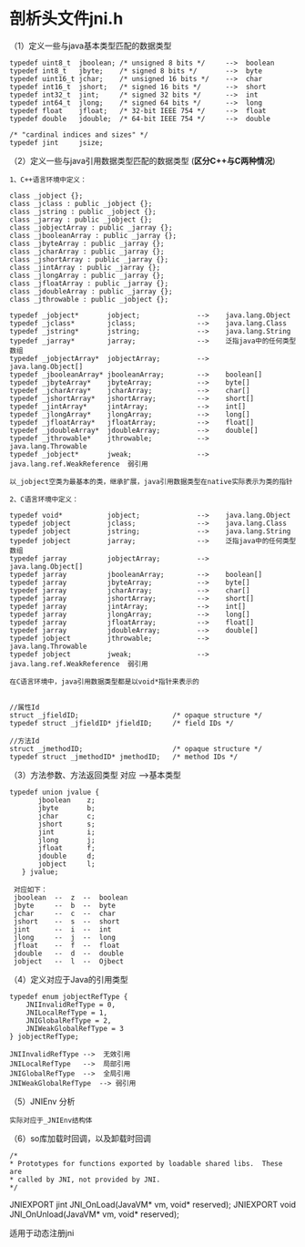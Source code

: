 # 剖析头文件jni.h

（1）定义一些与java基本类型匹配的数据类型

    typedef uint8_t  jboolean; /* unsigned 8 bits */     -->  boolean
    typedef int8_t   jbyte;    /* signed 8 bits */       -->  byte
    typedef uint16_t jchar;    /* unsigned 16 bits */    -->  char
    typedef int16_t  jshort;   /* signed 16 bits */      -->  short
    typedef int32_t  jint;     /* signed 32 bits */      -->  int
    typedef int64_t  jlong;    /* signed 64 bits */      -->  long
    typedef float    jfloat;   /* 32-bit IEEE 754 */     -->  float
    typedef double   jdouble;  /* 64-bit IEEE 754 */     -->  double
    
    /* "cardinal indices and sizes" */
    typedef jint     jsize;
    
    
 （2）定义一些与java引用数据类型匹配的数据类型   (**区分C++与C两种情况**)
 
    1、C++语言环境中定义：
 
    class _jobject {};
    class _jclass : public _jobject {};
    class _jstring : public _jobject {};
    class _jarray : public _jobject {};
    class _jobjectArray : public _jarray {};
    class _jbooleanArray : public _jarray {};
    class _jbyteArray : public _jarray {};
    class _jcharArray : public _jarray {};
    class _jshortArray : public _jarray {};
    class _jintArray : public _jarray {};
    class _jlongArray : public _jarray {};
    class _jfloatArray : public _jarray {};
    class _jdoubleArray : public _jarray {};
    class _jthrowable : public _jobject {};
    
    typedef _jobject*       jobject;              -->    java.lang.Object
    typedef _jclass*        jclass;               -->    java.lang.Class
    typedef _jstring*       jstring;              -->    java.lang.String
    typedef _jarray*        jarray;               -->    泛指java中的任何类型数组
    typedef _jobjectArray*  jobjectArray;         -->    java.lang.Object[]
    typedef _jbooleanArray* jbooleanArray;        -->    boolean[]
    typedef _jbyteArray*    jbyteArray;           -->    byte[]
    typedef _jcharArray*    jcharArray;           -->    char[]
    typedef _jshortArray*   jshortArray;          -->    short[]
    typedef _jintArray*     jintArray;            -->    int[]
    typedef _jlongArray*    jlongArray;           -->    long[]
    typedef _jfloatArray*   jfloatArray;          -->    float[]
    typedef _jdoubleArray*  jdoubleArray;         -->    double[]
    typedef _jthrowable*    jthrowable;           -->    java.lang.Throwable
    typedef _jobject*       jweak;                -->    java.lang.ref.WeakReference  弱引用
    
    以_jobject空类为最基本的类，继承扩展，java引用数据类型在native实际表示为类的指针
    
    2、C语言环境中定义：
    
    typedef void*           jobject;              -->    java.lang.Object
    typedef jobject         jclass;               -->    java.lang.Class
    typedef jobject         jstring;              -->    java.lang.String
    typedef jobject         jarray;               -->    泛指java中的任何类型数组
    typedef jarray          jobjectArray;         -->    java.lang.Object[]
    typedef jarray          jbooleanArray;        -->    boolean[]
    typedef jarray          jbyteArray;           -->    byte[]
    typedef jarray          jcharArray;           -->    char[]
    typedef jarray          jshortArray;          -->    short[]
    typedef jarray          jintArray;            -->    int[]
    typedef jarray          jlongArray;           -->    long[]
    typedef jarray          jfloatArray;          -->    float[]
    typedef jarray          jdoubleArray;         -->    double[]
    typedef jobject         jthrowable;           -->    java.lang.Throwable
    typedef jobject         jweak;                -->    java.lang.ref.WeakReference  弱引用
    
    在C语言环境中，java引用数据类型都是以void*指针来表示的
    
    
    //属性Id
    struct _jfieldID;                       /* opaque structure */
    typedef struct _jfieldID* jfieldID;     /* field IDs */
    
    //方法Id
    struct _jmethodID;                      /* opaque structure */
    typedef struct _jmethodID* jmethodID;   /* method IDs */
    
（3）方法参数、方法返回类型 对应  -->基本类型

    typedef union jvalue {
           jboolean    z;
           jbyte       b;
           jchar       c;
           jshort      s;
           jint        i;
           jlong       j;
           jfloat      f;
           jdouble     d;
           jobject     l;
       } jvalue;
      
     对应如下：
     jboolean  --  z  --  boolean
     jbyte     --  b  --  byte
     jchar     --  c  --  char
     jshort    --  s  --  short
     jint      --  i  --  int
     jlong     --  j  --  long
     jfloat    --  f  --  float
     jdouble   --  d  --  double
     jobject   --  l  --  Ojbect
     
     
（4）定义对应于Java的引用类型

    typedef enum jobjectRefType {
        JNIInvalidRefType = 0,
        JNILocalRefType = 1,
        JNIGlobalRefType = 2,
        JNIWeakGlobalRefType = 3
    } jobjectRefType;
    
    JNIInvalidRefType -->  无效引用
    JNILocalRefType   -->  局部引用
    JNIGlobalRefType  -->  全局引用
    JNIWeakGlobalRefType  --> 弱引用
    
（5）JNIEnv 分析

    实际对应于_JNIEnv结构体
    
    
（6）so库加载时回调，以及卸载时回调

    /*
    * Prototypes for functions exported by loadable shared libs.  These are
    * called by JNI, not provided by JNI.
    */
   JNIEXPORT jint JNI_OnLoad(JavaVM* vm, void* reserved);
   JNIEXPORT void JNI_OnUnload(JavaVM* vm, void* reserved);
   
   
   适用于动态注册jni
   